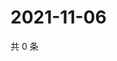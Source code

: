# 2021-11-06

共 0 条

<!-- BEGIN WEIBO -->
<!-- 最后更新时间 Sat Nov 06 2021 01:10:41 GMT+0800 (China Standard Time) -->

<!-- END WEIBO -->
